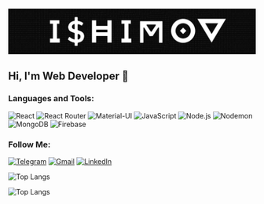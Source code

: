 ![Header](https://github.com/ishimoron/ishimoron/blob/main/header.png)

## Hi, I'm Web Developer 🚀

### Languages and Tools:

![React](https://img.shields.io/badge/-React-090909?style=for-the-badge&logo=React&logoColor=61DAFB)
![React Router](https://img.shields.io/badge/-ReactRouter-090909?style=for-the-badge&logo=react-router&logoColor=CA4245)
![Material-UI](https://img.shields.io/badge/-MaterialUI-090909?style=for-the-badge&logo=material-ui&logoColor=0081CB)
![JavaScript](https://img.shields.io/badge/-JavaScript-090909?style=for-the-badge&logo=JavaScript&logoColor=E9D54D)
![Node.js](https://img.shields.io/badge/-Node.js-090909?style=for-the-badge&logo=node.js&logoColor=339933)
![Nodemon](https://img.shields.io/badge/-Nodemon-090909?style=for-the-badge&logo=nodemon&logoColor=76D04B)
![MongoDB](https://img.shields.io/badge/-MongoDB-090909?style=for-the-badge&logo=mongoDB&logoColor=47A248)
![Firebase](https://img.shields.io/badge/-Firebase-090909?style=for-the-badge&logo=firebase&logoColor=F8C52C)


### Follow Me:

[![Telegram](https://img.shields.io/badge/-Telegram-090909?style=for-the-badge&logo=telegram&logoColor=27A0D9)](https://t.me/ishimoron)
[![Gmail](https://img.shields.io/badge/-Gmail-090909?style=for-the-badge&logo=gmail&logoColor=DC4E41)](eugene.ishimov@gmail.com)
[![LinkedIn](https://img.shields.io/badge/-LinkedIn-090909?style=for-the-badge&logo=linkedin&logoColor=0077B5)](https://www.linkedin.com/in/evishimov/)

![Top Langs](https://github-readme-stats.vercel.app/api?username=ishimoron&show_icons=true&theme=dracula)

![Top Langs](https://github-readme-stats.vercel.app/api/top-langs?username=ishimoron&show_icons=true&theme=onedark)

